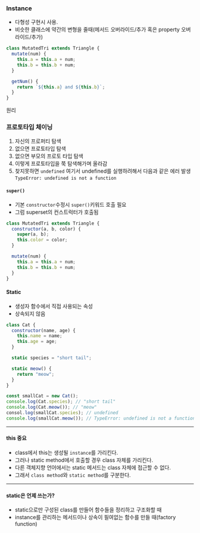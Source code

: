 ### Instance

- 다형성 구현시 사용.
- 비슷한 클래스에 약간의 변형을 줄때(메서드 오버라이드/추가 혹은 property 오버라이드/추가)

```js
class MutatedTri extends Triangle {
  mutate(num) {
    this.a = this.a + num;
    this.b = this.b + num;
  }

  getNum() {
    return `${this.a} and ${this.b}`;
  }
}
```

원리

### 프로토타입 체이닝

1. 자신의 프로퍼티 탐색
2. 없으면 프로토타입 탐색
3. 없으면 부모의 프로토 타입 탐색
4. 이렇게 프로토타입을 쭉 탐색해가며 올라감
5. 찾지못하면 `undefined` 여기서 undefined를 실행하려해서 다음과 같은 에러 발생
   `TypeError: undefined is not a function`

#### `super()`

- 기본 `constructor`수정시 `super()`키워드 호출 필요
- 그럼 superset의 컨스트럭터가 호출됨

```js
class MutatedTri extends Triangle {
  constructor(a, b, color) {
    super(a, b);
    this.color = color;
  }

  mutate(num) {
    this.a = this.a + num;
    this.b = this.b + num;
  }
}
```

#### Static

- 생성자 함수에서 직접 사용되는 속성
- 상속되지 않음

```js
class Cat {
  constructor(name, age) {
    this.name = name;
    this.age = age;
  }

  static species = "short tail";

  static meow() {
    return "meow";
  }
}

const smallCat = new Cat();
console.log(Cat.species); // "short tail"
console.log(Cat.meow()); // "meow"
consol.log(smallCat.species); // undefined
console.log(smallCat.meow()); // TypeError: undefined is not a function
```

---

#### this 중요

- class에서 this는 생성될 `instance`를 가리킨다.
- 그러나 static method에서 호출할 경우 class 자체를 가리킨다.
- 다른 객체지향 언어에서는 static 메서드는 class 자체에 접근할 수 없다.
- 그래서 `class method`와 `static method`를 구분한다.

---

#### static은 언제 쓰는가?

- static으로만 구성된 class를 만들어 함수들을 정리하고 구조화할 때
- instance를 관리하는 메서드이나 상속이 필여없는 함수를 만들 때(factory function)
